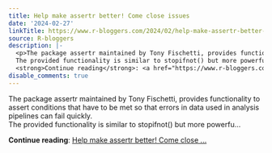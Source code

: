 ```yaml
---
title: Help make assertr better! Come close issues
date: '2024-02-27'
linkTitle: https://www.r-bloggers.com/2024/02/help-make-assertr-better-come-close-issues/
source: R-bloggers
description: |-
  <p>The package assertr maintained by Tony Fischetti, provides functionality to assert conditions that have to be met so that errors in data used in analysis pipelines can fail quickly.<br />
  The provided functionality is similar to stopifnot() but more powerfu...</p>
  <strong>Continue reading</strong>: <a href="https://www.r-bloggers.com/2024/02/help-make-assertr-better-come-close-issues/">Help make assertr better! Come close ...
disable_comments: true
---
```

<p>The package assertr maintained by Tony Fischetti, provides functionality to assert conditions that have to be met so that errors in data used in analysis pipelines can fail quickly.<br />
The provided functionality is similar to stopifnot() but more powerfu...</p>
<strong>Continue reading</strong>: <a href="https://www.r-bloggers.com/2024/02/help-make-assertr-better-come-close-issues/">Help make assertr better! Come close ...